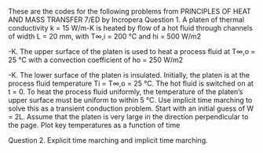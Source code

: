 These are the codes for the following problems from PRINCIPLES OF HEAT AND MASS TRANSFER 7/ED by Incropera 
Question 1.
A platen of thermal conductivity k = 15 W/m-K is heated by flow of a hot fluid
through channels of width L = 20 mm, with T∞,i = 200 °C and hi = 500 W/m2

-K. The upper
surface of the platen is used to heat a process fluid at T∞,o = 25 °C with a convection coefficient
of ho = 250 W/m2

-K. The lower surface of the platen is insulated. Initially, the platen is at the
process fluid temperature Ti = T∞,o = 25 °C. The hot fluid is switched on at t = 0. To heat the
process fluid uniformly, the temperature of the platen’s upper surface must be uniform to within
5 °C. Use implicit time marching to solve this as a transient conduction problem. Start with an
initial guess of W = 2L. Assume that the platen is very large in the direction perpendicular to
the page.
Plot key temperatures as a function of time

Question 2.
Explicit time marching and implicit time marching.

